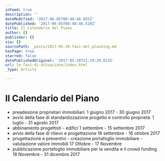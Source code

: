 ```yaml
---
inFeed: true
description: ''
dateModified: '2017-06-05T08:48:48.055Z'
datePublished: '2017-06-05T08:48:48.529Z'
title: Il Calendario del Piano
author: []
publisher: {}
via: {}
sourcePath: _posts/2017-05-28-fasi-del-planning.md
hasPage: true
starred: false
datePublishedOriginal: '2017-05-28T21:19:20.013Z'
url: le-fasi-di-attuazione/index.html
_type: Article

---
```

# Il Calendario del Piano

* preadesione proprietari immobiliari: 1 giugno 2017 - 30 giugno 2017
* avvio della fase di standardizzazione progetto e controllo proprietà: 1 luglio - 31 agosto 2017
* abbinamento progettisti - edifici 1 settembre - 15 settembre 2017
* avvio della fase di rilievo e progettazione 16 settembre - 16 ottobre 2017
* progettazione e preventivi - creazione portafoglio immobiliare - valutazione valore immobili 17 Ottobre - 17 Novembre
* pubblicazione portafoglio immobiliare per la vendita e il crowd funding 18 Novembre - 31 dicembre 2017